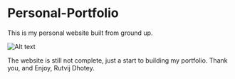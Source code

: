 # Personal-Portfolio
This is my personal website built from ground up.

![Alt text](/Readmeimage.jpg)

The website is still not complete, just a start to building my portfolio.
Thank you, and Enjoy, Rutvij Dhotey.
